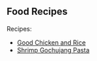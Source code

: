 ## Food Recipes

Recipes:

- [Good Chicken and Rice](/recipes/chicken_and_rice.md)
- [Shrimp Gochujang Pasta](#)